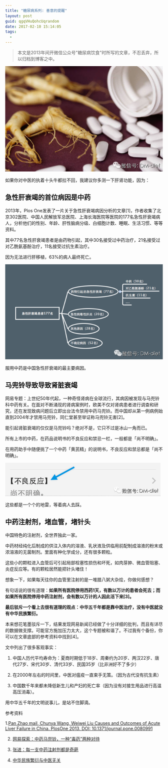 ```yaml
---
title: "糖尿病系列: 善意的提醒"
layout: post
guid: qgqVHuQohcUqrandom
date: 2017-02-10 15:14:05
tags:
  - 
---
```


> 本文是2013年间开微信公众号"糖尿病饮食"时所写的文章，不忍丢弃，所以归档到博客之中。

![](/media/files/2017-02-10-reminding-banner.jpg)

如果你对中医的执着十头牛都拉不回，我建议你多测一下肝肾功能，因为：

## 急性肝衰竭的首位病因是中药

2013年，Plos One发表了一片关于急性肝衰竭病因分析的文章[1]，作者收集了北京302医院、中国人民解放军总医院、上海长海医院等医院的177名急性肝衰竭病人，分析他们的性别、年龄、肝性脑病分级、白细胞计数、睡眠、生活习惯、等等资料。

其中77名急性肝衰竭患者是由药物引起，其中30名接受过中药治疗，21名接受过对乙酰氨基酚治疗，11名接受过抗生素治疗。

因为无法进行肝移植，63%的病人最终死亡。

![](/media/files/2017-02-10-reminding-1.png)

服用中药是中国急性肝衰竭的最主要病因。

## 马兜铃导致导致肾脏衰竭

网易专题：上世纪50年代起，一种奇怪肾病在全球流行，其病因被发现与马兜铃科中药有关。在面对不断涌现的肾病案例时，欧美不仅对肾病患者进行调查和研究，还在发现致病问题后立即出台法令禁用中药马兜铃。而中国却从第一例病例始直到2004年才禁用马兜铃，同仁堂甚至举证称马兜铃无害[2]。

能引起肾脏衰竭的仅仅是马兜铃吗？绝对不是，它只不过是冰山一角而已。

所有上市的中药，在药品说明书的不良反应和禁忌一栏，一般都是「尚不明确」。

在用药助手中随便挑了一个中药「黄芪精」的说明书，不良反应和禁忌都是「尚不明确」。

![](/media/files/2017-02-10-reminding-2.png)

这些都是一个个的地雷，等着病人去踩。

## 中药注射剂，堵血管，堵针头

中国特色的注射剂，全世界独此一家。

中药材经纯化后制成的供注入体内的溶液、乳状液及供临用前配制成溶液的粉末或浓溶液的无菌制剂。里面有种化学成分，还有很多颗粒。

这些小的颗粒进入血管后可引起局部栓塞性损伤和坏死，如肉芽肿、微血管阻塞、炎症反应等。有的颗粒居然能把针头堵住！

想象一下，如果每天往你的血管里注射的是一堆腊八粥大杂烩，你做何感想？

有句话说的很有道理：**如果所有医院停用西药1天，有数以万计的患者会死去；而如果所有医院停用中药注射剂，会有数以万计的人因此活下来[3]。**


**最后驳斥一个看上去很有道理的观点：中华五千年都是靠中医治疗，没有中医就没有中华民族繁衍。**

本来想花笔墨驳斥一下，结果发现网易新闻已经做了十分详细的批判，而且有详尽的数据做支撑。可能官方施加压力太大，这个专题被和谐了。不过我有个备份，你可以在文章底部的参考资料中找到[4]。

文中列出了很多客观事实：

1. 中国人历代平均寿命为：夏商时期低于18岁、周秦约为20岁、两汉22岁、唐代27岁、宋代30岁、清代33岁、民国35岁（比非洲好不了多少）

2. 在2000年左右的时间里，中医对瘟疫一直束手无策。（因为古代没有抗生素）

3. 中国数千年来都未降低新生儿和产妇的死亡率（因为没有对接生用品进行高温高压消毒）。

用中华五千年的文明说事儿，是站不住脚滴。

参考资料

1.[Pan Zhao mail, Chunya Wang, Weiwei Liu Causes and Outcomes of Acute Liver Failure in China. PlosOne 2013. DOI: 10.1371/journal.pone.0080991](http://goo.gl/ng9FfV)

2. [网易探索：中药马兜铃，一种“毒药”两种对待](http://goo.gl/vReAZ
)

3. [张进：每一支中药注射剂都是奇葩](http://goo.gl/vLL53p)

4. [中华民族繁衍与中医无关](http://goo.gl/8YmYMq)


